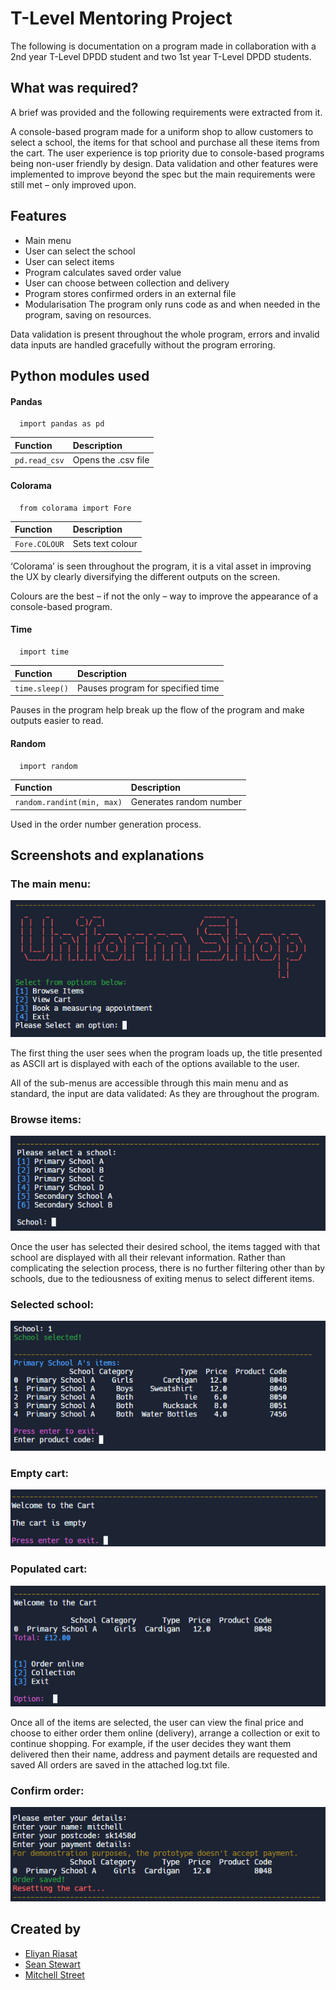 
# T-Level Mentoring Project

The following is documentation on a program made in collaboration with a 2nd year T-Level DPDD student and two 1st year T-Level DPDD students.

## What was required?
A brief was provided and the following requirements were extracted from it. 

A console-based program made for a uniform shop to allow customers to select a school, the items for that school and purchase all these items from the cart.
The user experience is top priority due to console-based programs being non-user friendly by design.
Data validation and other features were implemented to improve beyond the spec but the main requirements were still met – only improved upon.

## Features

- Main menu
- User can select the school
- User can select items
- Program calculates saved order value
- User can choose between collection and delivery
- Program stores confirmed orders in an external file
- Modularisation
The program only runs code as and when needed in the program, saving on resources.

Data validation is present throughout the whole program, errors and invalid data inputs are handled gracefully without the program erroring.

## Python modules used

#### Pandas

```http
  import pandas as pd
```

| Function | Description                |
| :-------- | :------------------------- |
| `pd.read_csv` | Opens the .csv file |


#### Colorama

```http
  from colorama import Fore
```

| Function | Description                |
| :-------- | :------------------------- |
| `Fore.COLOUR` | Sets text colour |

‘Colorama’ is seen throughout the program, it is a vital asset in improving the UX by clearly diversifying the different outputs on the screen.

Colours are the best – if not the only – way to improve the appearance of a console-based program. 

#### Time

```http
  import time
```

| Function | Description                |
| :-------- | :------------------------- |
| `time.sleep()` | Pauses program for specified time |

Pauses in the program help break up the flow of the program and make outputs easier to read.

#### Random

```http
  import random
```

| Function | Description                |
| :-------- | :------------------------- |
| `random.randint(min, max)` | Generates random  number |

Used in the order number generation process.


## Screenshots and explanations

### The main menu:
![The main menu](https://github.com/MitchStreet/T-Level-Mentoring-Project/blob/main/main%20menu.png?raw=true)

The first thing the user sees when the program loads up, the title presented as ASCII art is displayed with each of the options available to the user.

All of the sub-menus are accessible through this main menu and as standard, the input are data validated:
As they are throughout the program.


### Browse items:
![Browse items](https://github.com/MitchStreet/T-Level-Mentoring-Project/blob/main/browse%20items.png?raw=true)

Once the user has selected their desired school, the items tagged with that school are displayed with all their relevant information. 
Rather than complicating the selection process, there is no further filtering other than by schools, due to the tediousness of exiting menus to select different items.


### Selected school:
![Selected school](https://github.com/MitchStreet/T-Level-Mentoring-Project/blob/main/selected%20school.png?raw=true)


### Empty cart:
![Empty cart](https://github.com/MitchStreet/T-Level-Mentoring-Project/blob/main/empty%20cart.png?raw=true)


### Populated cart:
![Populated cart](https://github.com/MitchStreet/T-Level-Mentoring-Project/blob/main/populated%20cart.png?raw=true)

Once all of the items are selected, the user can view the final price and choose to either order them online (delivery), arrange a collection or exit to continue shopping.
For example, if the user decides they want them delivered then their name, address and payment details are requested and saved
All orders are saved in the attached log.txt file.



### Confirm order:
![Confirm order](https://github.com/MitchStreet/T-Level-Mentoring-Project/blob/main/confirm%20order.png?raw=true)


## Created by

- [Eliyan Riasat](https://github.com/eriasat112)
- [Sean Stewart]()
- [Mitchell Street](https://github.com/MitchStreet)

